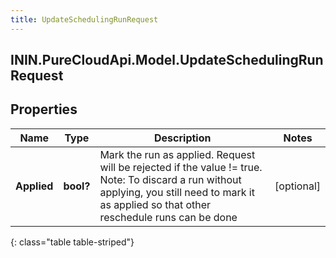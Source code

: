 ```yaml
---
title: UpdateSchedulingRunRequest
---
```

## ININ.PureCloudApi.Model.UpdateSchedulingRunRequest

## Properties

|Name | Type | Description | Notes|
|------------ | ------------- | ------------- | -------------|
| **Applied** | **bool?** | Mark the run as applied.  Request will be rejected if the value != true. Note: To discard a run without applying, you still need to mark it as applied so that other reschedule runs can be done | [optional] |
{: class="table table-striped"}


